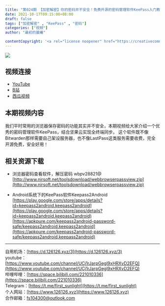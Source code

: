 ```yaml
---
title: "第024期 【加密解密】你的密码并不安全！免费开源的密码管理软件KeePass入门教程 | 结合坚果云实现全终端同步"
date: 2021-10-17T09:15:00+08:00
draft: false
tags: ["加密解密" , "KeePass" , "密码"]
categories: ["视频"]
author: "最初的晨曦"

contentCopyright: '<a rel="license noopener" href="https://creativecommons.org/licenses/by-nc-sa/4.0/deed.zh" target="_blank">本文章采用 CC BY-NC-SA 4.0 许可协议</a>'
---
```


![](../../images/024/0.jpg)
	
## 视频连接
- [YouTube](https://www.youtube.com/watch?v=JVK8i7820DY)
- [B站](https://www.bilibili.com/video/BV1Jq4y1G7jM/)
- [西瓜视频](https://www.ixigua.com/7020037851517714951)

## 本期视频内容

我们平时常用的浏览器保存密码的功能其实并不安全，本期视频给大家介绍一个优秀的密码管理软件KeePass，结合坚果云实现全终端同步。
这个软件既不像Bitwarden那样需要自己架设服务器，也不像LastPass这类服务需要收费，完全开源免费，安全好用！

## 相关资源下载



- 浏览器密码查看软件，解压密码 wbpv28821@  
  [http://www.nirsoft.net/toolsdownload/webbrowserpassview.zip](http://www.nirsoft.net/toolsdownload/webbrowserpassview.zip)

- Android系统下的KeePass软件Keepass2Android  
  [https://play.google.com/store/apps/details?id=keepass2android.keepass2android](https://play.google.com/store/apps/details?id=keepass2android.keepass2android)  
  [https://apkpure.com/keepass2android-password-safe/keepass2android.keepass2android](https://apkpure.com/keepass2android-password-safe/keepass2android.keepass2android)

---

自用机场：[https://d.126126.xyz/3](https://d.126126.xyz/3)  
youtube：[https://www.youtube.com/channel/UCj1rJarpGegl9xHRXvD2EFQ](https://www.youtube.com/channel/UCj1rJarpGegl9xHRXvD2EFQ)  
哔哩哔哩：[https://space.bilibili.com/221010336](https://space.bilibili.com/221010336)  
Telegram：[https://t.me/first_sunlight](https://t.me/first_sunlight)  
个人网站：[https://www.126126.xyz](https://www.126126.xyz)  
合作邮箱：fs104300@outlook.com